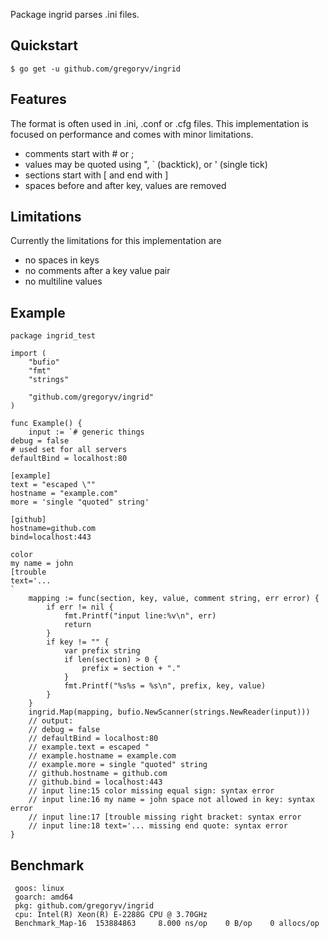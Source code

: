 <!-- GENERATED, DO NOT EDIT! See internal/updateReadme.go -->
Package ingrid parses .ini files.

## Quickstart

	$ go get -u github.com/gregoryv/ingrid

## Features

The format is often used in .ini, .conf or .cfg files. This
implementation is focused on performance and comes with minor
limitations.

  - comments start with # or ;
  - values may be quoted using ", ` (backtick), or ' (single tick)
  - sections start with [ and end with ]
  - spaces before and after key, values are removed

## Limitations

Currently the limitations for this implementation are

  - no spaces in keys
  - no comments after a key value pair
  - no multiline values

## Example

    package ingrid_test
    
    import (
    	"bufio"
    	"fmt"
    	"strings"
    
    	"github.com/gregoryv/ingrid"
    )
    
    func Example() {
    	input := `# generic things
    debug = false
    # used set for all servers
    defaultBind = localhost:80
    
    [example]
    text = "escaped \""
    hostname = "example.com"
    more = 'single "quoted" string'
    
    [github]
    hostname=github.com
    bind=localhost:443
    
    color
    my name = john
    [trouble
    text='...
    `
    	mapping := func(section, key, value, comment string, err error) {
    		if err != nil {
    			fmt.Printf("input line:%v\n", err)
    			return
    		}
    		if key != "" {
    			var prefix string
    			if len(section) > 0 {
    				prefix = section + "."
    			}
    			fmt.Printf("%s%s = %s\n", prefix, key, value)
    		}
    	}
    	ingrid.Map(mapping, bufio.NewScanner(strings.NewReader(input)))
    	// output:
    	// debug = false
    	// defaultBind = localhost:80
    	// example.text = escaped "
    	// example.hostname = example.com
    	// example.more = single "quoted" string
    	// github.hostname = github.com
    	// github.bind = localhost:443
    	// input line:15 color missing equal sign: syntax error
    	// input line:16 my name = john space not allowed in key: syntax error
    	// input line:17 [trouble missing right bracket: syntax error
    	// input line:18 text='... missing end quote: syntax error
    }

## Benchmark

     goos: linux
     goarch: amd64
     pkg: github.com/gregoryv/ingrid
     cpu: Intel(R) Xeon(R) E-2288G CPU @ 3.70GHz
     Benchmark_Map-16  153884863     8.000 ns/op    0 B/op    0 allocs/op
